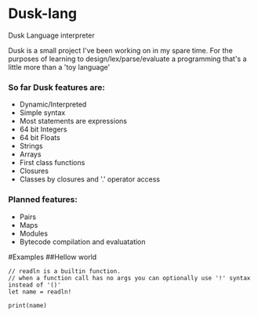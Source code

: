 # Dusk-lang
Dusk Language interpreter

Dusk is a small project I've been working on in my spare time. For the purposes of learning to design/lex/parse/evaluate a programming that's a little more than a 'toy language'

### So far Dusk features are:

- Dynamic/Interpreted
- Simple syntax
- Most statements are expressions
- 64 bit Integers
- 64 bit Floats
- Strings
- Arrays
- First class functions
- Closures
- Classes by closures and '.' operator access

### Planned features:
- Pairs
- Maps
- Modules
- Bytecode compilation and evaluatation

#Examples
##Hellow world

```
// readln is a builtin function.
// when a function call has no args you can optionally use '!' syntax instead of '()'
let name = readln! 

print(name)
```
